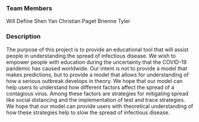 ### Team Members
Will Define
Shen Yan
Christian Paget
Brienne Tyler

### Description
The purpose of this project is to provide an educational tool that will assist people in understanding the spread of infectious disease.  We wish to empower people with education during the uncertainty that the COVID-19 pandemic has caused worldwide.  Our intent is not to provide a model that makes predictions, but to provide a model that allows for understanding of how a serious outbreak develops in theory.  We hope that our model can help users to understand how different factors affect the spread of a contagious virus.  Among these factors are strategies for mitigating spread like social distancing and the implementation of test and trace strategies.  We hope that our model can provide users with theoretical understanding of how these strategies help to slow the spread of infectious disease.
